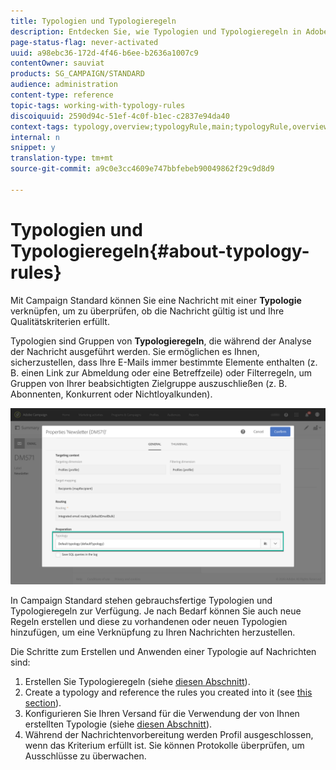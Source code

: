 ```yaml
---
title: Typologien und Typologieregeln
description: Entdecken Sie, wie Typologien und Typologieregeln in Adobe Campaign funktionieren.
page-status-flag: never-activated
uuid: a98ebc36-172d-4f46-b6ee-b2636a1007c9
contentOwner: sauviat
products: SG_CAMPAIGN/STANDARD
audience: administration
content-type: reference
topic-tags: working-with-typology-rules
discoiquuid: 2590d94c-51ef-4c0f-b1ec-c2837e94da40
context-tags: typology,overview;typologyRule,main;typologyRule,overview
internal: n
snippet: y
translation-type: tm+mt
source-git-commit: a9c0e3cc4609e747bbfebeb90049862f29c9d8d9

---
```



# Typologien und Typologieregeln{#about-typology-rules}

Mit Campaign Standard können Sie eine Nachricht mit einer **Typologie** verknüpfen, um zu überprüfen, ob die Nachricht gültig ist und Ihre Qualitätskriterien erfüllt.

Typologien sind Gruppen von **Typologieregeln**, die während der Analyse der Nachricht ausgeführt werden. Sie ermöglichen es Ihnen, sicherzustellen, dass Ihre E-Mails immer bestimmte Elemente enthalten (z. B. einen Link zur Abmeldung oder eine Betreffzeile) oder Filterregeln, um Gruppen von Ihrer beabsichtigten Zielgruppe auszuschließen (z. B. Abonnenten, Konkurrent oder Nichtloyalkunden).

![](assets/typology_messagelink.png)

In Campaign Standard stehen gebrauchsfertige Typologien und Typologieregeln zur Verfügung. Je nach Bedarf können Sie auch neue Regeln erstellen und diese zu vorhandenen oder neuen Typologien hinzufügen, um eine Verknüpfung zu Ihren Nachrichten herzustellen.

Die Schritte zum Erstellen und Anwenden einer Typologie auf Nachrichten sind:

1. Erstellen Sie Typologieregeln (siehe [diesen Abschnitt](../../sending/using/managing-typology-rules.md#creating-a-typology-rule)).
1. Create a typology and reference the rules you created into it (see [this section](../../sending/using/managing-typologies.md#creating-a-typology)).
1. Konfigurieren Sie Ihren Versand für die Verwendung der von Ihnen erstellten Typologie (siehe [diesen Abschnitt](../../sending/using/managing-typologies.md#applying-typologies-to-messages)).
1. Während der Nachrichtenvorbereitung werden Profil ausgeschlossen, wenn das Kriterium erfüllt ist. Sie können Protokolle überprüfen, um Ausschlüsse zu überwachen.
